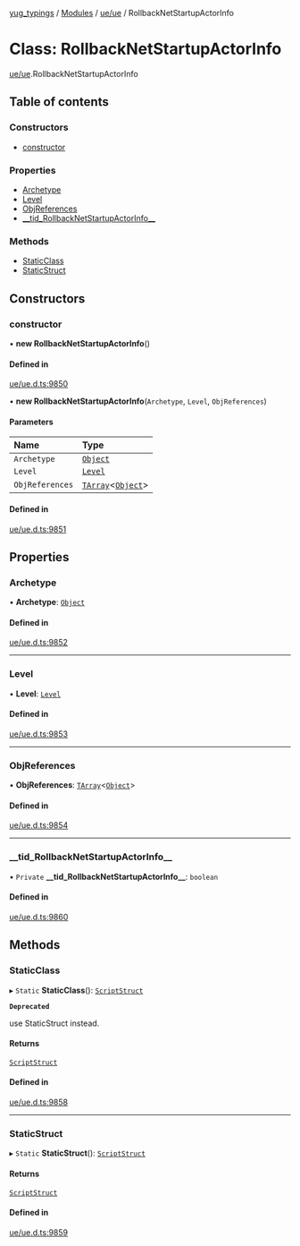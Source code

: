 [yug_typings](../README.md) / [Modules](../modules.md) / [ue/ue](../modules/ue_ue.md) / RollbackNetStartupActorInfo

# Class: RollbackNetStartupActorInfo

[ue/ue](../modules/ue_ue.md).RollbackNetStartupActorInfo

## Table of contents

### Constructors

- [constructor](ue_ue.RollbackNetStartupActorInfo.md#constructor)

### Properties

- [Archetype](ue_ue.RollbackNetStartupActorInfo.md#archetype)
- [Level](ue_ue.RollbackNetStartupActorInfo.md#level)
- [ObjReferences](ue_ue.RollbackNetStartupActorInfo.md#objreferences)
- [\_\_tid\_RollbackNetStartupActorInfo\_\_](ue_ue.RollbackNetStartupActorInfo.md#__tid_rollbacknetstartupactorinfo__)

### Methods

- [StaticClass](ue_ue.RollbackNetStartupActorInfo.md#staticclass)
- [StaticStruct](ue_ue.RollbackNetStartupActorInfo.md#staticstruct)

## Constructors

### constructor

• **new RollbackNetStartupActorInfo**()

#### Defined in

[ue/ue.d.ts:9850](https://github.com/YugMetaverse/yug_typings/blob/25cad34/ue/ue.d.ts#L9850)

• **new RollbackNetStartupActorInfo**(`Archetype`, `Level`, `ObjReferences`)

#### Parameters

| Name | Type |
| :------ | :------ |
| `Archetype` | [`Object`](ue_ue.Object.md) |
| `Level` | [`Level`](ue_ue.Level.md) |
| `ObjReferences` | [`TArray`](../interfaces/ue_puerts.TArray.md)<[`Object`](ue_ue.Object.md)\> |

#### Defined in

[ue/ue.d.ts:9851](https://github.com/YugMetaverse/yug_typings/blob/25cad34/ue/ue.d.ts#L9851)

## Properties

### Archetype

• **Archetype**: [`Object`](ue_ue.Object.md)

#### Defined in

[ue/ue.d.ts:9852](https://github.com/YugMetaverse/yug_typings/blob/25cad34/ue/ue.d.ts#L9852)

___

### Level

• **Level**: [`Level`](ue_ue.Level.md)

#### Defined in

[ue/ue.d.ts:9853](https://github.com/YugMetaverse/yug_typings/blob/25cad34/ue/ue.d.ts#L9853)

___

### ObjReferences

• **ObjReferences**: [`TArray`](../interfaces/ue_puerts.TArray.md)<[`Object`](ue_ue.Object.md)\>

#### Defined in

[ue/ue.d.ts:9854](https://github.com/YugMetaverse/yug_typings/blob/25cad34/ue/ue.d.ts#L9854)

___

### \_\_tid\_RollbackNetStartupActorInfo\_\_

• `Private` **\_\_tid\_RollbackNetStartupActorInfo\_\_**: `boolean`

#### Defined in

[ue/ue.d.ts:9860](https://github.com/YugMetaverse/yug_typings/blob/25cad34/ue/ue.d.ts#L9860)

## Methods

### StaticClass

▸ `Static` **StaticClass**(): [`ScriptStruct`](ue_ue.ScriptStruct.md)

**`Deprecated`**

use StaticStruct instead.

#### Returns

[`ScriptStruct`](ue_ue.ScriptStruct.md)

#### Defined in

[ue/ue.d.ts:9858](https://github.com/YugMetaverse/yug_typings/blob/25cad34/ue/ue.d.ts#L9858)

___

### StaticStruct

▸ `Static` **StaticStruct**(): [`ScriptStruct`](ue_ue.ScriptStruct.md)

#### Returns

[`ScriptStruct`](ue_ue.ScriptStruct.md)

#### Defined in

[ue/ue.d.ts:9859](https://github.com/YugMetaverse/yug_typings/blob/25cad34/ue/ue.d.ts#L9859)

